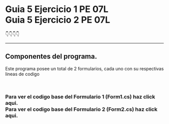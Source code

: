 <h1>Guia 5 Ejercicio 1 PE 07L<br>
  Guia 5 Ejercicio 2 PE 07L</h1>
  <div>👇👇👇👇</div>
<hr color="red">
<h2>Componentes del programa.</h2>
<p>Este programa posee un total de 2 formularios, cada uno con su respectivas lineas de codigo</p><br>
<h3>Para ver el codigo base del Formulario 1 (Form1.cs) <a href="https://github.com/Oscar-02/G5E1/blob/master/G5E1/Form1.cs" style="text-decoration:none;">haz click aqui.</a><br>
  Para ver el codigo base del Formulario 2 (Form2.cs) <a href="https://github.com/Oscar-02/G5E1/blob/master/G5E1/Form2.cs" style="text-decoration:none;">haz click aqui.</a></h3>
